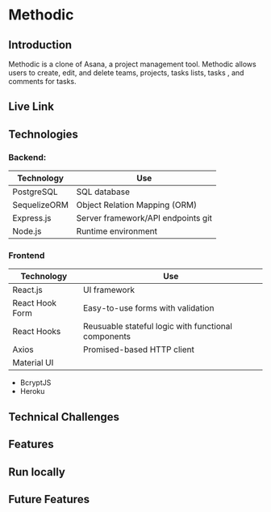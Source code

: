 # Methodic

## Introduction

Methodic is a clone of Asana, a project management tool. Methodic allows users to create, edit, and delete teams, projects, tasks lists, tasks , and comments for tasks.

## Live Link

## Technologies

### Backend:

| Technology   | Use                                |
| ------------ | ---------------------------------- |
| PostgreSQL   | SQL database                       |
| SequelizeORM | Object Relation Mapping (ORM)      |
| Express.js   | Server framework/API endpoints git |
| Node.js      | Runtime environment                |

### Frontend

| Technology      | Use                                                 |
| --------------- | --------------------------------------------------- |
| React.js        | UI framework                                        |
| React Hook Form | Easy-to-use forms with validation                   |
| React Hooks     | Reusuable stateful logic with functional components |
| Axios           | Promised-based HTTP client                          |
| Material UI     |                                                     |

- BcryptJS
- Heroku

## Technical Challenges

## Features

## Run locally

## Future Features
